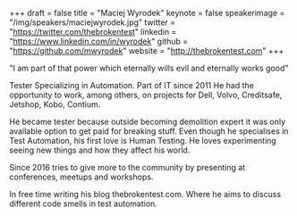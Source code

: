 +++
draft = false
title = "Maciej Wyrodek"
keynote = false
speakerimage = "/img/speakers/maciejwyrodek.jpg"
twitter = "https://twitter.com/thebrokentest"
linkedin = "https://www.linkedin.com/in/wyrodek"
github = "https://github.com/mwyrodek"
website = "http://thebrokentest.com"
+++

"I am part of that power which eternally wills evil and eternally works good"

Tester Specializing in Automation. Part of IT since 2011 He had the opportunity to work, among others, on projects for Dell, Volvo, Creditsafe, Jetshop, Kobo, Contium.

He became tester because outside becoming demolition expert it was only available option to get paid for breaking stuff. Even though he specialises in Test Automation, his first love is Human Testing. He loves experimenting seeing new things and how they affect his world.

Since 2016 tries to give more to the community by presenting at conferences, meetups and workshops.

In free time writing his blog thebrokentest.com. Where he aims to discuss different code smells in test automation.